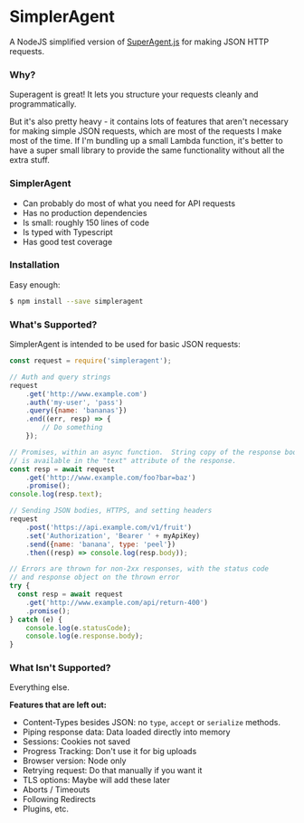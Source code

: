 # SimplerAgent
A NodeJS simplified version of [SuperAgent.js](http://visionmedia.github.io/superagent/)
for making JSON HTTP requests.

### Why?
Superagent is great!  It lets you structure your requests cleanly and programmatically.

But it's also pretty heavy - it contains lots of features that aren't necessary
for making simple JSON requests, which are most of the requests I make most of
the time.  If I'm bundling up a small Lambda function, it's better to have a
super small library to provide the same functionality without all the extra
stuff.

### SimplerAgent
- Can probably do most of what you need for API requests
- Has no production dependencies
- Is small: roughly 150 lines of code
- Is typed with Typescript
- Has good test coverage

### Installation

Easy enough:

```bash
$ npm install --save simpleragent
```

### What's Supported?
SimplerAgent is intended to be used for basic JSON requests:

```javascript
const request = require('simpleragent');

// Auth and query strings
request
    .get('http://www.example.com')
    .auth('my-user', 'pass')
    .query({name: 'bananas'})
    .end((err, resp) => {
        // Do something
    });

// Promises, within an async function.  String copy of the response body
// is available in the "text" attribute of the response.
const resp = await request
    .get('http://www.example.com/foo?bar=baz')
    .promise();
console.log(resp.text);

// Sending JSON bodies, HTTPS, and setting headers
request
    .post('https://api.example.com/v1/fruit')
    .set('Authorization', 'Bearer ' + myApiKey)
    .send({name: 'banana', type: 'peel'})
    .then((resp) => console.log(resp.body));

// Errors are thrown for non-2xx responses, with the status code
// and response object on the thrown error
try {
  const resp = await request
    .get('http://www.example.com/api/return-400')
    .promise();
} catch (e) {
    console.log(e.statusCode);
    console.log(e.response.body);
}
```

### What Isn't Supported?
Everything else.

**Features that are left out:**
- Content-Types besides JSON: no `type`, `accept` or `serialize` methods.
- Piping response data: Data loaded directly into memory
- Sessions: Cookies not saved
- Progress Tracking: Don't use it for big uploads
- Browser version: Node only
- Retrying request: Do that manually if you want it
- TLS options: Maybe will add these later
- Aborts / Timeouts
- Following Redirects
- Plugins, etc.
